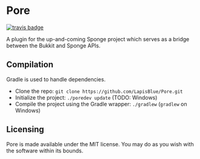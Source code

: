 Pore
=====

[![travis badge](https://travis-ci.org/LapisBlue/Pore.svg)](https://travis-ci.org/LapisBlue/Pore)

A plugin for the up-and-coming Sponge project which serves as a bridge between the Bukkit and Sponge APIs.

Compilation
-----------

Gradle is used to handle dependencies.

- Clone the repo: `git clone https://github.com/LapisBlue/Pore.git`
- Initialize the project: `./poredev update` (TODO: Windows)
- Compile the project using the Gradle wrapper: `./gradlew` (`gradlew` on Windows)

Licensing
---------

Pore is made available under the MIT license. You may do as you wish with the software within its bounds.
